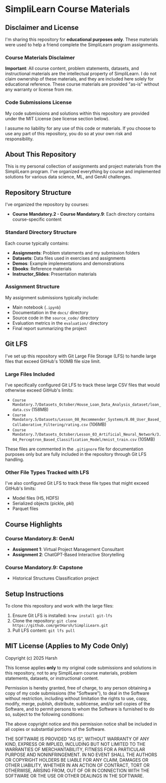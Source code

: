 # SimpliLearn Course Materials

## Disclaimer and License

I'm sharing this repository for **educational purposes only**. These materials were used to help a friend complete the SimpliLearn program assignments.

### Course Materials Disclaimer

**Important**: All course content, problem statements, datasets, and instructional materials are the intellectual property of SimpliLearn. I do not claim ownership of these materials, and they are included here solely for educational reference. These course materials are provided "as-is" without any warranty or license from me.

### Code Submissions License

My code submissions and solutions within this repository are provided under the MIT License (see license section below).

I assume no liability for any use of this code or materials. If you choose to use any part of this repository, you do so at your own risk and responsibility.

## About This Repository

This is my personal collection of assignments and project materials from the SimpliLearn program. I've organized everything by course and implemented solutions for various data science, ML, and GenAI challenges.

## Repository Structure

I've organized the repository by courses:

- **Course Mandatory.2 - Course Mandatory.9**: Each directory contains course-specific content

### Standard Directory Structure

Each course typically contains:
- **Assignments**: Problem statements and my submission folders
- **Datasets**: Data files used in exercises and assignments
- **Demos**: Example implementations and demonstrations
- **Ebooks**: Reference materials
- **Instructor_Slides**: Presentation materials

### Assignment Structure

My assignment submissions typically include:
- Main notebook (`.ipynb`)
- Documentation in the `docs/` directory
- Source code in the `source_code/` directory
- Evaluation metrics in the `evaluation/` directory
- Final report summarizing the project

## Git LFS

I've set up this repository with Git Large File Storage (LFS) to handle large files that exceed GitHub's 100MB file size limit.

### Large Files Included

I've specifically configured Git LFS to track these large CSV files that would otherwise exceed GitHub's limits:

- `Course Mandatory.7/Datasets_October/House_Loan_Data_Analysis_dataset/loan_data.csv` (158MB)
- `Course Mandatory.5/Datasets/Lesson_08_Recommender_Systems/8.08_User_Based_Collaborative_Filtering/rating.csv` (106MB)
- `Course Mandatory.7/Datasets_October/Lesson_03_Artificial_Neural_Network/3.04_Perceptron_Based_Classification_Model/mnist_train.csv` (105MB)

These files are commented in the `.gitignore` file for documentation purposes only but are fully included in the repository through Git LFS handling.

### Other File Types Tracked with LFS

I've also configured Git LFS to track these file types that might exceed GitHub's limits:

- Model files (H5, HDF5)
- Serialized objects (pickle, pkl)
- Parquet files

## Course Highlights

### Course Mandatory.8: GenAI
- **Assignment 1**: Virtual Project Management Consultant
- **Assignment 2**: ChatGPT-Based Interactive Storytelling

### Course Mandatory.9: Capstone
- Historical Structures Classification project

## Setup Instructions

To clone this repository and work with the large files:

1. Ensure Git LFS is installed: `brew install git-lfs`
2. Clone the repository: `git clone https://github.com/getHarsh/SimpliLearn.git`
3. Pull LFS content: `git lfs pull`

## MIT License (Applies to My Code Only)

Copyright (c) 2025 Harsh

This license applies **only** to my original code submissions and solutions in this repository, not to any SimpliLearn course materials, problem statements, datasets, or instructional content.

Permission is hereby granted, free of charge, to any person obtaining a copy of my code submissions (the "Software"), to deal in the Software without restriction, including without limitation the rights to use, copy, modify, merge, publish, distribute, sublicense, and/or sell copies of the Software, and to permit persons to whom the Software is furnished to do so, subject to the following conditions:

The above copyright notice and this permission notice shall be included in all copies or substantial portions of the Software.

THE SOFTWARE IS PROVIDED "AS IS", WITHOUT WARRANTY OF ANY KIND, EXPRESS OR IMPLIED, INCLUDING BUT NOT LIMITED TO THE WARRANTIES OF MERCHANTABILITY, FITNESS FOR A PARTICULAR PURPOSE AND NONINFRINGEMENT. IN NO EVENT SHALL THE AUTHORS OR COPYRIGHT HOLDERS BE LIABLE FOR ANY CLAIM, DAMAGES OR OTHER LIABILITY, WHETHER IN AN ACTION OF CONTRACT, TORT OR OTHERWISE, ARISING FROM, OUT OF OR IN CONNECTION WITH THE SOFTWARE OR THE USE OR OTHER DEALINGS IN THE SOFTWARE.
